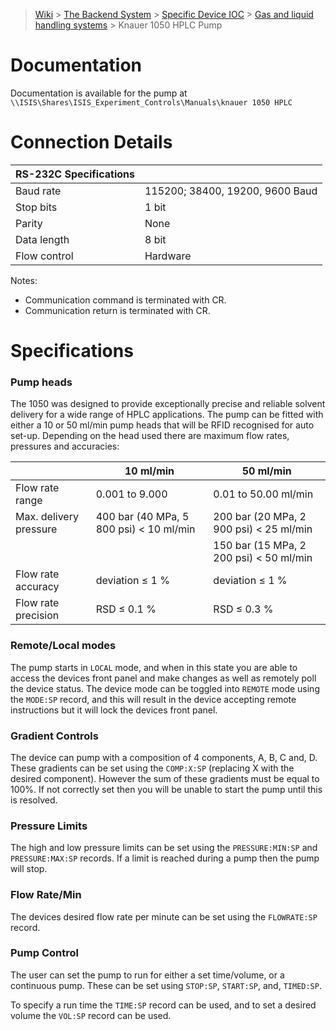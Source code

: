 > [Wiki](Home) > [The Backend System](The-Backend-System) > [Specific Device IOC](Specific-Device-IOC) > [Gas and liquid handling systems](Gas-And-Liquid-Handling-Systems) > Knauer 1050 HPLC Pump

# Documentation

Documentation is available for the pump at `\\ISIS\Shares\ISIS_Experiment_Controls\Manuals\knauer 1050 HPLC`

# Connection Details
  
|      RS-232C Specifications  |   |
|---------------|------------------|
|     Baud rate | 115200; 38400, 19200, 9600 Baud       |
|     Stop bits | 1 bit            |
|        Parity | None             |
|   Data length | 8 bit            |
|  Flow control | Hardware |

Notes:
 - Communication command is terminated with CR.
 - Communication return is terminated with CR. 


# Specifications

### Pump heads

The 1050 was designed to provide exceptionally precise and reliable solvent delivery for a wide range of HPLC applications. The pump can be fitted with either a 10 or 50 ml/min pump heads that will be RFID recognised for auto set-up. Depending on the head used there are maximum flow rates, pressures and accuracies:

|                        | 10 ml/min                                 | 50 ml/min                               |
|------------------------|-------------------------------------------|-----------------------------------------|
| Flow rate range        | 0.001 to 9.000                            | 0.01 to 50.00 ml/min                    |
| Max. delivery pressure | 400 bar (40 MPa, 5 800 psi) < 10 ml/min   | 200 bar (20 MPa, 2 900 psi) < 25 ml/min |
|                        |                                           | 150 bar (15 MPa, 2 200 psi) < 50 ml/min |
| Flow rate accuracy     | deviation ≤ 1 %                           | deviation ≤ 1 %                         |
| Flow rate precision    | RSD ≤ 0.1 %                               | RSD ≤ 0.3 %                             |

### Remote/Local modes

The pump starts in `LOCAL` mode, and when in this state you are able to access the devices front panel and make changes as well as remotely poll the device status. The device mode can be toggled into `REMOTE` mode using the `MODE:SP` record, and this will result in the device accepting remote instructions but it will lock the devices front panel.

### Gradient Controls

The device can pump with a composition of 4 components, A, B, C and, D. These gradients can be set using the `COMP:X:SP` (replacing X with the desired component). However the sum of these gradients must be equal to 100%. If not correctly set then you will be unable to start the pump until this is resolved.

### Pressure Limits

The high and low pressure limits can be set using the `PRESSURE:MIN:SP` and `PRESSURE:MAX:SP` records. If a limit is reached during a pump then the pump will stop.

### Flow Rate/Min

The devices desired flow rate per minute can be set using the `FLOWRATE:SP` record.

### Pump Control

The user can set the pump to run for either a set time/volume, or a continuous pump. These can be set using `STOP:SP`, `START:SP`, and, `TIMED:SP`. 

To specify a run time the `TIME:SP` record can be used, and to set a desired volume the `VOL:SP` record can be used.

